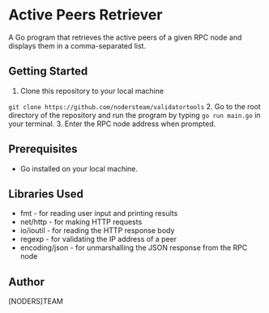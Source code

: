 # Active Peers Retriever
A Go program that retrieves the active peers of a given RPC node and displays them in a comma-separated list.

## Getting Started
1. Clone this repository to your local machine

```git clone https://github.com/nodersteam/validatortools```
2. Go to the root directory of the repository and run the program by typing `go run main.go` in your terminal.
3. Enter the RPC node address when prompted.

## Prerequisites
- Go installed on your local machine.

## Libraries Used
- fmt - for reading user input and printing results
- net/http - for making HTTP requests
- io/ioutil - for reading the HTTP response body
- regexp - for validating the IP address of a peer
- encoding/json - for unmarshalling the JSON response from the RPC node

## Author
[NODERS]TEAM
